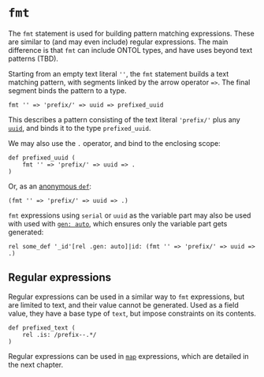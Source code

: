 # `fmt`

The `fmt` statement is used for building pattern matching expressions. These are similar to (and may even include) regular expressions. The main difference is that `fmt` can include ONTOL types, and have uses beyond text patterns (TBD).

Starting from an empty text literal `''`, the `fmt` statement builds a text matching pattern, with segments linked by the arrow operator `=>`. The final segment binds the pattern to a type.

```ontol
fmt '' => 'prefix/' => uuid => prefixed_uuid
```

This describes a pattern consisting of the text literal `'prefix/'` plus any [`uuid`](primitives.md#uuid), and binds it to the type `prefixed_uuid`.

We may also use the `.` operator, and bind to the enclosing scope:

```ontol
def prefixed_uuid (
    fmt '' => 'prefix/' => uuid => .
)
```

Or, as an [anonymous `def`](def.md#anonymous-defs):

```ontol
(fmt '' => 'prefix/' => uuid => .)
```

`fmt` expressions using `serial` or `uuid` as the variable part may also be used with used with [`gen: auto`](generator_types.md#auto), which ensures only the variable part gets generated:

```ontol
rel some_def '_id'[rel .gen: auto]|id: (fmt '' => 'prefix/' => uuid => .)
```


## Regular expressions

Regular expressions can be used in a similar way to `fmt` expressions, but are limited to text, and their value cannot be generated. Used as a field value, they have a base type of `text`, but impose constraints on its contents.

```ontol
def prefixed_text (
    rel .is: /prefix--.*/
)
```

Regular expressions can be used in [`map`](map.md) expressions, which are detailed in the next chapter.

